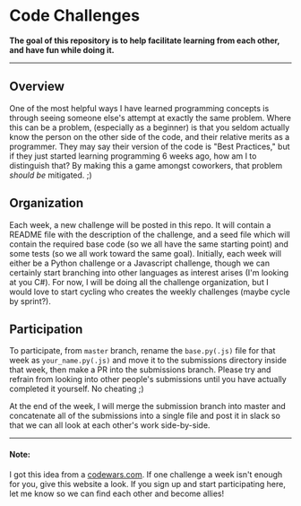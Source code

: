 # Code Challenges
**The goal of this repository is to help facilitate learning from each other, and have fun while doing it.**
___
## Overview
One of the most helpful ways I have learned programming concepts is through
seeing someone else's attempt at exactly the same problem. Where this can
be a problem, (especially as a beginner) is that you seldom actually know the
person on the other side of the code, and their relative merits as a programmer.
They may say their version of the code is "Best Practices," but if they just
started learning programming 6 weeks ago, how am I to distinguish that? By making
this a game amongst coworkers, that problem _should be_ mitigated. ;)

## Organization
Each week, a new challenge will be posted in this repo. It will contain a README
file with the description of the challenge, and a seed file which will contain the
required base code (so we all have the same starting point) and some tests (so we all
work toward the same goal). Initially, each week will either be a Python challenge
or a Javascript challenge, though we can certainly start branching into other languages
as interest arises (I'm looking at you C#). For now, I will be doing all the challenge
organization, but I would love to start cycling who creates the weekly challenges (maybe
cycle by sprint?). 

## Participation
To participate, from `master` branch, rename the `base.py(.js)` file for that week as `your_name.py(.js)` 
and move it to the submissions directory inside that week, then make a PR into the submissions 
branch. Please try and refrain from looking into other people's submissions until you have
actually completed it yourself. No cheating ;)

At the end of the week, I will merge the submission branch into master and concatenate all of 
the submissions into a single file and post it in slack so that we can all look at each other's 
work side-by-side.
___
#### Note:
I got this idea from a [codewars.com](https://www.codewars.com/). If one challenge a week
isn't enough for you, give this website a look. If you sign up and start participating
here, let me know so we can find each other and become allies!
